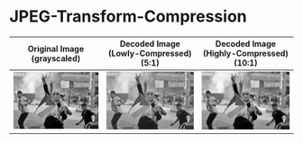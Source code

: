 # JPEG-Transform-Compression


| Original Image (grayscaled) | Decoded Image (Lowly-Compressed) (5:1) | Decoded Image (Highly-Compressed) (10:1) |
|-|-|-|
| ![Original Image (grayscaled)](./original_image.jpg) | ![Decoded Image (Low-Compressed)](./LOW.jpg) | ![Decoded Image (Highly-Compressed)](./HIGH.jpg) |